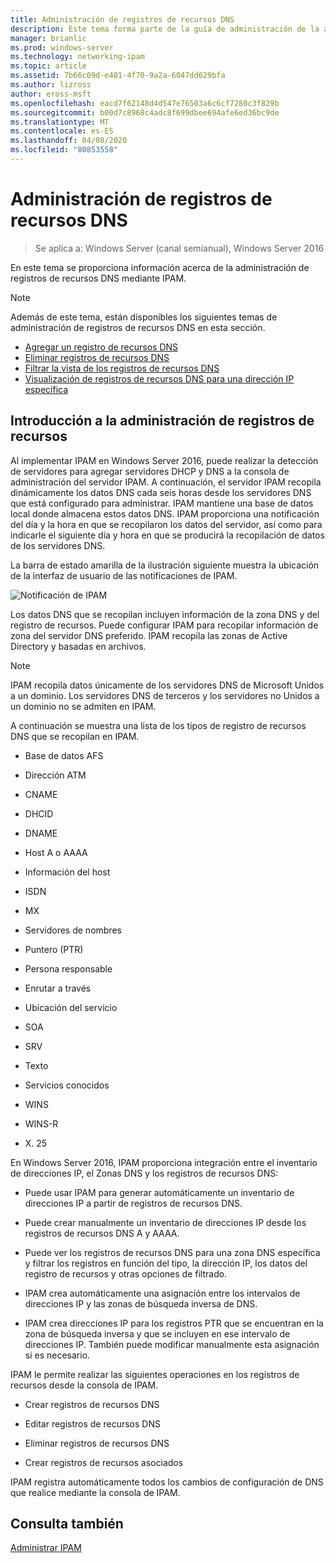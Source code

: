 ```yaml
---
title: Administración de registros de recursos DNS
description: Este tema forma parte de la guía de administración de la administración de direcciones IP (IPAM) en Windows Server 2016.
manager: brianlic
ms.prod: windows-server
ms.technology: networking-ipam
ms.topic: article
ms.assetid: 7b66c09d-e401-4f70-9a2a-6047dd629bfa
ms.author: lizross
author: eross-msft
ms.openlocfilehash: eacd7f62148d4d547e76503a6c6cf7280c3f829b
ms.sourcegitcommit: b00d7c8968c4adc8f699dbee694afe6ed36bc9de
ms.translationtype: MT
ms.contentlocale: es-ES
ms.lasthandoff: 04/08/2020
ms.locfileid: "80853558"
---
```

# <a name="dns-resource-record-management"></a>Administración de registros de recursos DNS

>Se aplica a: Windows Server (canal semianual), Windows Server 2016

En este tema se proporciona información acerca de la administración de registros de recursos DNS mediante IPAM.  
  
> [!NOTE]  
> Además de este tema, están disponibles los siguientes temas de administración de registros de recursos DNS en esta sección.  
>   
> -   [Agregar un registro de recursos DNS](../../technologies/ipam/Add-a-DNS-Resource-Record.md)  
> -   [Eliminar registros de recursos DNS](../../technologies/ipam/Delete-DNS-Resource-Records.md)  
> -   [Filtrar la vista de los registros de recursos DNS](../../technologies/ipam/Filter-the-View-of-DNS-Resource-Records.md)  
> -   [Visualización de registros de recursos DNS para una dirección IP específica](../../technologies/ipam/View-DNS-Resource-Records-for-a-Specific-IP-Address.md)  
  
## <a name="resource-record-management-overview"></a>Introducción a la administración de registros de recursos  
Al implementar IPAM en Windows Server 2016, puede realizar la detección de servidores para agregar servidores DHCP y DNS a la consola de administración del servidor IPAM. A continuación, el servidor IPAM recopila dinámicamente los datos DNS cada seis horas desde los servidores DNS que está configurado para administrar. IPAM mantiene una base de datos local donde almacena estos datos DNS. IPAM proporciona una notificación del día y la hora en que se recopilaron los datos del servidor, así como para indicarle el siguiente día y hora en que se producirá la recopilación de datos de los servidores DNS.  
  
La barra de estado amarilla de la ilustración siguiente muestra la ubicación de la interfaz de usuario de las notificaciones de IPAM.  
  
![Notificación de IPAM](../../media/DNS-Resource-Record-Management/ipam_DataCollection_01.jpg)  
  
Los datos DNS que se recopilan incluyen información de la zona DNS y del registro de recursos. Puede configurar IPAM para recopilar información de zona del servidor DNS preferido.  IPAM recopila las zonas de Active Directory y basadas en archivos.  
  
> [!NOTE]  
> IPAM recopila datos únicamente de los servidores DNS de Microsoft Unidos a un dominio. Los servidores DNS de terceros y los servidores no Unidos a un dominio no se admiten en IPAM.  
  
A continuación se muestra una lista de los tipos de registro de recursos DNS que se recopilan en IPAM.  
  
-   Base de datos AFS  
  
-   Dirección ATM  
  
-   CNAME  
  
-   DHCID  
  
-   DNAME  
  
-   Host A o AAAA  
  
-   Información del host  
  
-   ISDN  
  
-   MX  
  
-   Servidores de nombres  
  
-   Puntero (PTR)  
  
-   Persona responsable  
  
-   Enrutar a través  
  
-   Ubicación del servicio  
  
-   SOA  
  
-   SRV  
  
-   Texto  
  
-   Servicios conocidos  
  
-   WINS  
  
-   WINS-R  
  
-   X. 25  
  
En Windows Server 2016, IPAM proporciona integración entre el inventario de direcciones IP, el Zonas DNS y los registros de recursos DNS:  
  
-   Puede usar IPAM para generar automáticamente un inventario de direcciones IP a partir de registros de recursos DNS.  
  
-   Puede crear manualmente un inventario de direcciones IP desde los registros de recursos DNS A y AAAA.  
  
-   Puede ver los registros de recursos DNS para una zona DNS específica y filtrar los registros en función del tipo, la dirección IP, los datos del registro de recursos y otras opciones de filtrado.  
  
-   IPAM crea automáticamente una asignación entre los intervalos de direcciones IP y las zonas de búsqueda inversa de DNS.  
  
-   IPAM crea direcciones IP para los registros PTR que se encuentran en la zona de búsqueda inversa y que se incluyen en ese intervalo de direcciones IP. También puede modificar manualmente esta asignación si es necesario.  
  
IPAM le permite realizar las siguientes operaciones en los registros de recursos desde la consola de IPAM.  
  
-   Crear registros de recursos DNS  
  
-   Editar registros de recursos DNS  
  
-   Eliminar registros de recursos DNS  
  
-   Crear registros de recursos asociados  
  
IPAM registra automáticamente todos los cambios de configuración de DNS que realice mediante la consola de IPAM.  
  
## <a name="see-also"></a>Consulta también  
[Administrar IPAM](Manage-IPAM.md)  
  


